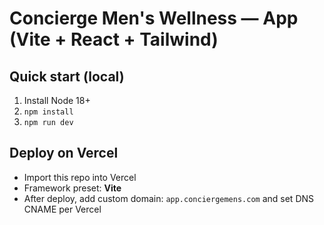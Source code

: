 # Concierge Men's Wellness — App (Vite + React + Tailwind)

## Quick start (local)
1. Install Node 18+
2. `npm install`
3. `npm run dev`

## Deploy on Vercel
- Import this repo into Vercel
- Framework preset: **Vite**
- After deploy, add custom domain: `app.conciergemens.com` and set DNS CNAME per Vercel

